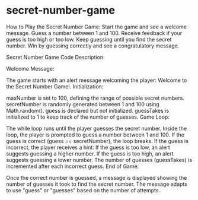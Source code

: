 # secret-number-game
How to Play the Secret Number Game:  Start the game and see a welcome message. Guess a number between 1 and 100. Receive feedback if your guess is too high or too low. Keep guessing until you find the secret number. Win by guessing correctly and see a congratulatory message.

Secret Number Game Code Description:

Welcome Message:

The game starts with an alert message welcoming the player: Welcome to the Secret Number Game!.
Initialization:

maxNumber is set to 100, defining the range of possible secret numbers.
secretNumber is randomly generated between 1 and 100 using Math.random().
guess is declared but not initialized.
guessTakes is initialized to 1 to keep track of the number of guesses.
Game Loop:

The while loop runs until the player guesses the secret number.
Inside the loop, the player is prompted to guess a number between 1 and 100.
If the guess is correct (guess == secretNumber), the loop breaks.
If the guess is incorrect, the player receives a hint:
If the guess is too low, an alert suggests guessing a higher number.
If the guess is too high, an alert suggests guessing a lower number.
The number of guesses (guessTakes) is incremented after each incorrect guess.
End of Game:

Once the correct number is guessed, a message is displayed showing the number of guesses it took to find the secret number.
The message adapts to use "guess" or "guesses" based on the number of attempts.
